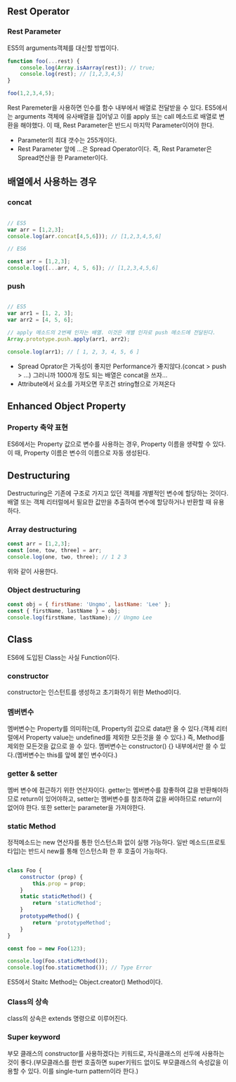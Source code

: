 ## Rest Operator

 ### Rest Parameter
 ES5의 arguments객체를 대신할 방법이다.

 ``` javascript
 function foo(...rest) {
     console.log(Array.isAarray(rest)); // true;
     console.log(rest); // [1,2,3,4,5]
 }
 
 foo(1,2,3,4,5);
 ```
 Rest Paremeter을 사용하면 인수를 함수 내부에서 배열로 전달받을 수 있다.
 ES5에서는 arguments 객체에 유사배열을 집어넣고 이를 apply 또는 call 메소드로 배열로 변환을 해야했다.
 이 때, Rest Parameter은 반드시 마지막 Parameter이어야 한다.
 * Parameter의 최대 갯수는 255개이다.
 * Rest Parameter 앞에 ...은 Spread Operator이다. 즉, Rest Parameter은 Spread연산을 한 Parameter이다.
 
## 배열에서 사용하는 경우
 
 ### concat
 ``` javascript

 // ES5
 var arr = [1,2,3];
 console.log(arr.concat[4,5,6])); // [1,2,3,4,5,6]

 // ES6

 const arr = [1,2,3];
 console.log([...arr, 4, 5, 6]); // [1,2,3,4,5,6]

 ```
 ### push
 ``` javascript

 // ES5
 var arr1 = [1, 2, 3];
var arr2 = [4, 5, 6];

// apply 메소드의 2번째 인자는 배열. 이것은 개별 인자로 push 메소드에 전달된다.
Array.prototype.push.apply(arr1, arr2);

console.log(arr1); // [ 1, 2, 3, 4, 5, 6 ]

```
 * Spread Oprator은 가독성이 좋지만 Performance가 좋지않다.(concat > push > ...) 그러니까 1000개 정도 되는 배열은 concat을 쓰자...
 * Attribute에서 요소를 가져오면 무조건 string형으로 가져온다

## Enhanced Object Property
 
 ### Property 축약 표현
 ES6에서는 Property 값으로 변수를 사용하는 경우, Property 이름을 생략할 수 있다. 이 때, Property 이름은 변수의 이름으로 자동 생성된다.

 

## Destructuring
 Destructuring은 기존에 구조로 가지고 있던 객체를 개별적인 변수에 할당하는 것이다. 배열 또는 객체 리터럴에서 필요한 값만을 추출하여 변수에 할당하거나 반환할 때 유용하다.

 ### Array destructuring
 ``` javascript
 const arr = [1,2,3];
 const [one, tow, three] = arr;
 console.log(one, two, three); // 1 2 3
 ```
 위와 같이 사용한다.
 
 ### Object destructuring
 ``` javascript
 const obj = { firstName: 'Ungmo', lastName: 'Lee' };
 const { firstName, lastName } = obj;
 console.log(firstName, lastName); // Ungmo Lee
 ```


## Class
 
 ES6에 도입된 Class는 사실 Function이다.

 
 ### constructor
 constructor는 인스턴트를 생성하고 초기화하기 위한 Method이다.
 
 ### 멤버변수
 멤버변수는 Property를 의미하는데, Property의 값으로 data만 올 수 있다.(객체 리터럴에서 Property value는 undefined를 제외한 모든것을 쓸 수 있다.) 즉, Method를 제외한 모든것을 값으로 쓸 수 있다.
 멤버변수는 constructor() {} 내부에서만 쓸 수 있다.(멤버변수는 this를 앞에 붙인 변수이다.)

 ### getter & setter
 멤버 변수에 접근하기 위한 연산자이다.
 getter는 멤버변수를 참좋하여 값을 반환해야하므로 return이 있어야하고, setter는 멤버변수를 참조하여 값을 써야하므로 return이 없어야 한다. 또한 setter는 parameter을 가져야한다.

 ### static Method
 정적메소드는 new 연산자를 통한 인스턴스화 없이 실행 가능하다.
 일반 메소드(프로토타입)는 반드시 new를 통해 인스턴스화 한 후 호출이 가능하다.
 ``` javascript

 class Foo {
     constructor (prop) {
         this.prop = prop;
     }
     static staticMethod() {
         return 'staticMethod';
     }
     prototypeMethod() {
         return 'prototypeMethod';
     }
 }
 
 const foo = new Foo(123);

 console.log(Foo.staticMethod());
 console.log(foo.staticmethod()); // Type Error

 ```
 ES5에서 Staitc Method는 Object.creator() Method이다.

 ### Class의 상속
 class의 상속은 extends 명령으로 이루어진다.

 ### Super keyword
 부모 클래스의 constructor를 사용하겠다는 키워드로, 자식클래스의 선두에 사용하는것이 좋다.(부모클래스를 한번 호출하면 super키워드 없이도 부모클래스의 속성값을 이용할 수 있다. 이를 single-turn pattern이라 한다.)
 

 